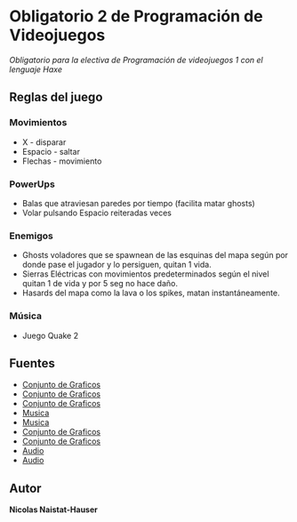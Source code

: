 # Obligatorio 2 de Programación de Videojuegos
_Obligatorio para la electiva de Programación de videojuegos 1 con el lenguaje Haxe_ 

## Reglas del juego

### Movimientos
* X - disparar
* Espacio - saltar
* Flechas - movimiento

### PowerUps  
* Balas que atraviesan paredes por tiempo (facilita matar ghosts)
* Volar pulsando Espacio reiteradas veces
### Enemigos
* Ghosts voladores que se spawnean de las esquinas del mapa según por donde pase el jugador y lo persiguen, quitan 1 vida.
* Sierras Eléctricas con movimientos predeterminados según el nivel quitan 1 de vida y por 5 seg no hace daño.
* Hasards del mapa como la lava o los spikes, matan instantáneamente.
### Música
* Juego Quake 2

## Fuentes 
* [Conjunto de Graficos](https://pixelfrog-assets.itch.io/pixel-adventure-2)
* [Conjunto de Graficos](https://pixelfrog-assets.itch.io/pixel-adventure-1)
* [Conjunto de Graficos](https://www.pngwing.com/es/free-png-ykvxg)
* [Musica](https://youtube.com/playlist?list=PL30FCFC4F93E8CCFD9)
* [Musica](https://www.youtube.com/watch?v=adCYDwRtWQo&ab_channel=Vercuric)
* [Conjunto de Graficos](https://www.seekpng.com/ipng/u2w7r5y3o0r5w7y3_cuadro-png-le-louvre-mona-lisa/)
* [Conjunto de Graficos](https://es.wikipedia.org/wiki/El_grito)
* [Audio](http://gamecodeschool.com/)
* [Audio](https://freesound.org/)

## Autor 
**Nicolas Naistat-Hauser**

